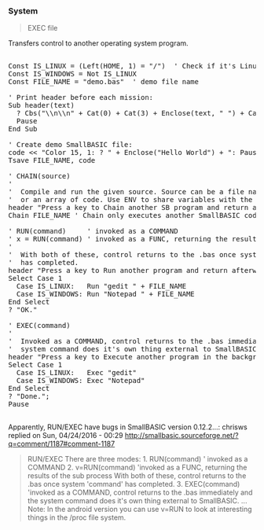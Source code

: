 ### System

> EXEC file

Transfers control to another operating system program.

<pre>

Const IS_LINUX = (Left(HOME, 1) = "/")  ' Check if it's Linux system
Const IS_WINDOWS = Not IS_LINUX
Const FILE_NAME = "demo.bas"  ' demo file name

' Print header before each mission:
Sub header(text)
  ? Cbs("\\n\\n" + Cat(0) + Cat(3) + Enclose(text, " ") + Cat(0) + Chr(7))
  Pause
End Sub

' Create demo SmallBASIC file:
code << "Color 15, 1: ? " + Enclose("Hello World") + ": Pause" ' append line
Tsave FILE_NAME, code

' CHAIN(source)
'
'  Compile and run the given source. Source can be a file name, a line of code 
'  or an array of code. Use ENV to share variables with the parent process.
header "Press a key to Chain another SB program and return afterwards..."
Chain FILE_NAME ' Chain only executes another SmallBASIC code.

' RUN(command)     ' invoked as a COMMAND
' x = RUN(command) ' invoked as a FUNC, returning the results of the sub process
'
'  With both of these, control returns to the .bas once system 'command' 
'  has completed.
header "Press a key to Run another program and return afterwards..."
Select Case 1
  Case IS_LINUX:   Run "gedit " + FILE_NAME
  Case IS_WINDOWS: Run "Notepad " + FILE_NAME
End Select
? "OK."

' EXEC(command)
'
'  Invoked as a COMMAND, control returns to the .bas immediately and the
'  system command does it's own thing external to SmallBASIC:
header "Press a key to Execute another program in the background..."
Select Case 1
  Case IS_LINUX:   Exec "gedit"
  Case IS_WINDOWS: Exec "Notepad"
End Select
? "Done.";
Pause

</pre>

Apparently, RUN/EXEC have bugs in SmallBASIC version 0.12.2...:
chrisws replied on Sun, 04/24/2016 - 00:29 http://smallbasic.sourceforge.net/?q=comment/1187#comment-1187
<blockquote>
RUN/EXEC
There are three modes:
1. RUN(command) ' invoked as a COMMAND
2. v=RUN(command) 'invoked as a FUNC, returning the results of the sub process
With both of these, control returns to the .bas once system 'command' has completed.
3. EXEC(command) 'invoked as a COMMAND, control returns to the .bas immediately and the system command does it's own thing external to SmallBASIC.
...
Note: In the android version you can use v=RUN to look at interesting things in the /proc file system.
</blockqoute>
